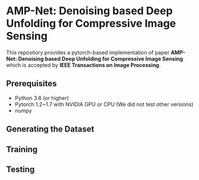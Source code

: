 # AMP-Net: Denoising based Deep Unfolding for Compressive Image Sensing
This repository provides a pytorch-based implementation of paper **AMP-Net: Denoising based Deep Unfolding for Compressive Image Sensing** which is accepted by **IEEE Transactions on Image Processing**.

## Prerequisites
* Python 3.6 (or higher)
* Pytorch 1.2~1.7 with NVIDIA GPU or CPU (We did not test other versions)
* numpy

## Generating the Dataset

## Training

## Testing

